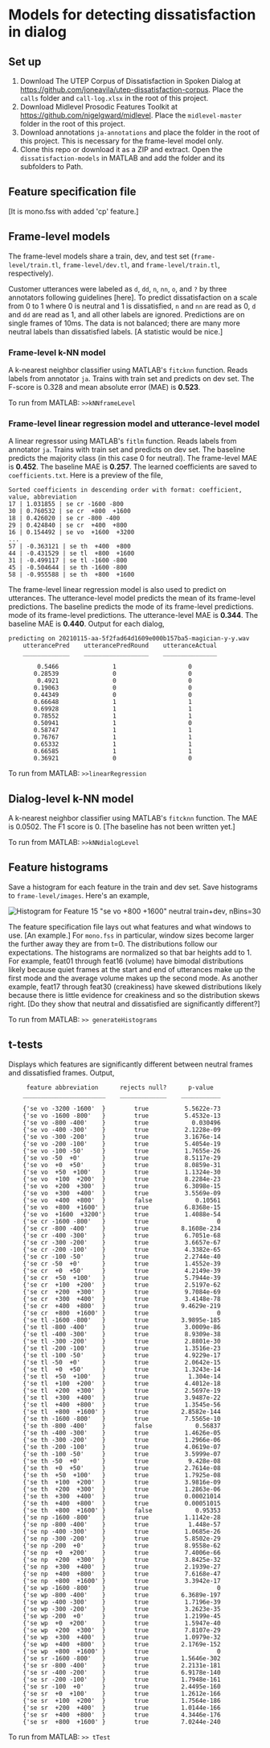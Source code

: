 # Models for detecting dissatisfaction in dialog

## Set up

1. Download The UTEP Corpus of Dissatisfaction in Spoken Dialog at
   <https://github.com/joneavila/utep-dissatisfaction-corpus>. Place the `calls`
   folder and `call-log.xlsx` in the root of this project.
1. Download Midlevel Prosodic Features Toolkit at
   <https://github.com/nigelgward/midlevel>. Place the `midlevel-master` folder
   in the root of this project.
1. Download annotations `ja-annotations` and place the folder in the root of
   this project. This is necessary for the frame-level model only.
1. Clone this repo or download it as a ZIP and extract. Open the
   `dissatisfaction-models` in MATLAB and add the folder and its subfolders to
   Path.

## Feature specification file

[It is mono.fss with added 'cp' feature.]

## Frame-level models

The frame-level models share a train, dev, and test set
(`frame-level/train.tl`, `frame-level/dev.tl`, and `frame-level/train.tl`,
respectively).

Customer utterances were labeled as `d`, `dd`, `n`, `nn`, `o`, and `?` by three
annotators following guidelines [here]. To predict dissatisfaction on a scale
from 0 to 1 where 0 is neutral and 1 is dissatisfied, `n` and `nn` are read as
0, `d` and `dd` are read as 1, and all other labels are ignored. Predictions
are on single frames of 10ms. The data is not balanced; there are many more
neutral labels than dissatisfied labels. [A statistic would be nice.]

### Frame-level k-NN model

A k-nearest neighbor classifier using MATLAB's `fitcknn` function. Reads labels
from annotator `ja`. Trains with train set and predicts on dev set. The F-score
is 0.328 and mean absolute error (MAE) is **0.523**.

To run from MATLAB: `>>kNNframeLevel`

### Frame-level linear regression model and utterance-level model

A linear regressor using MATLAB's `fitlm` function. Reads labels from annotator
`ja`. Trains with train set and predicts on dev set. The baseline predicts the
majority class (in this case 0 for neutral). The frame-level MAE is **0.452**. The baseline MAE is **0.257**. The learned coefficients are saved
to `coefficients.txt`. Here is a preview of the file,

```NONE
Sorted coefficients in descending order with format: coefficient, value, abbreviation
17 | 1.031855 | se cr -1600 -800
30 | 0.760532 | se cr  +800  +1600
18 | 0.426020 | se cr -800 -400
29 | 0.424840 | se cr  +400  +800
16 | 0.154492 | se vo  +1600  +3200
...
57 | -0.363121 | se th  +400  +800
44 | -0.431529 | se tl  +800  +1600
31 | -0.499117 | se tl -1600 -800
45 | -0.504644 | se th -1600 -800
58 | -0.955588 | se th  +800  +1600
```

The frame-level linear regression model is also used to predict on utterances.
The utterance-level model predicts the mean of its frame-level predictions. The
baseline predicts the mode of its frame-level predictions.
mode of its frame-level predictions. The utterance-level MAE is **0.344**. The
baseline MAE is **0.440**. Output for each
dialog,

```NONE
predicting on 20210115-aa-5f2fad64d1609e000b157ba5-magician-y-y.wav
    utterancePred    utterancePredRound    utteranceActual
    _____________    __________________    _______________

        0.5466               1                    0       
       0.28539               0                    0       
        0.4921               0                    0       
       0.19063               0                    0       
       0.44349               0                    0       
       0.66648               1                    1       
       0.69928               1                    1       
       0.78552               1                    1       
       0.50941               1                    0       
       0.58747               1                    1       
       0.76767               1                    1       
       0.65332               1                    1       
       0.66585               1                    1       
       0.36921               0                    0  
```

To run from MATLAB: `>>linearRegression`

## Dialog-level k-NN model

A k-nearest neighbor classifier using MATLAB's `fitcknn` function. The MAE is
0.0502. The F1 score is 0. [The baseline has not been written yet.]

To run from MATLAB: `>>kNNdialogLevel`

## Feature histograms

Save a histogram for each feature in the train and dev set. Save histograms
to `frame-level/images`. Here's an example,

![Histogram for Feature 15 "se vo +800 +1600" neutral train+dev, nBins=30](images/histogram.png)

The feature specification file lays out what features and what windows to use.
[An example.] For `mono.fss` in particular, window sizes become larger the
further away they are from t=0. The distributions follow
our expectations. The histograms are normalized so that bar heights add to 1.
For example, feat01 through feat16 (volume)
have bimodal distributions likely because quiet frames at the start and end of
utterances make up the first mode and the average volume makes up the second
mode. As another example, feat17 through feat30 (creakiness) have skewed
distributions likely because there is little evidence for creakiness and so the
distribution skews right. [Do they show that neutral and dissatisfied are significantly
different?]

To run from MATLAB: `>> generateHistograms`

## t-tests

Displays which features are significantly different between neutral frames and
dissatisfied frames. Output,

```NONE
     feature abbreviation      rejects null?      p-value  
    _______________________    _____________    ___________

    {'se vo -3200 -1600'  }        true          5.5622e-73
    {'se vo -1600 -800'   }        true          5.4532e-13
    {'se vo -800 -400'    }        true            0.030496
    {'se vo -400 -300'    }        true          2.1228e-09
    {'se vo -300 -200'    }        true          3.1676e-14
    {'se vo -200 -100'    }        true          5.4054e-19
    {'se vo -100 -50'     }        true          1.7655e-26
    {'se vo -50  +0'      }        true          8.5117e-29
    {'se vo  +0  +50'     }        true          8.0859e-31
    {'se vo  +50  +100'   }        true          1.1324e-30
    {'se vo  +100  +200'  }        true          8.2284e-23
    {'se vo  +200  +300'  }        true          6.3098e-15
    {'se vo  +300  +400'  }        true          3.5569e-09
    {'se vo  +400  +800'  }        false            0.10561
    {'se vo  +800  +1600' }        true          6.8368e-15
    {'se vo  +1600  +3200'}        true          1.4088e-54
    {'se cr -1600 -800'   }        true                   0
    {'se cr -800 -400'    }        true         8.1608e-234
    {'se cr -400 -300'    }        true          6.7051e-68
    {'se cr -300 -200'    }        true          3.6657e-67
    {'se cr -200 -100'    }        true          4.3382e-65
    {'se cr -100 -50'     }        true          2.2744e-40
    {'se cr -50  +0'      }        true          1.4552e-39
    {'se cr  +0  +50'     }        true          4.2149e-39
    {'se cr  +50  +100'   }        true          5.7944e-39
    {'se cr  +100  +200'  }        true          2.5197e-62
    {'se cr  +200  +300'  }        true          9.7084e-69
    {'se cr  +300  +400'  }        true          3.4148e-78
    {'se cr  +400  +800'  }        true         9.4629e-219
    {'se cr  +800  +1600' }        true                   0
    {'se tl -1600 -800'   }        true         3.9895e-185
    {'se tl -800 -400'    }        true          3.0009e-86
    {'se tl -400 -300'    }        true          8.9309e-38
    {'se tl -300 -200'    }        true          2.8801e-30
    {'se tl -200 -100'    }        true          1.3516e-23
    {'se tl -100 -50'     }        true          4.9229e-17
    {'se tl -50  +0'      }        true          2.0642e-15
    {'se tl  +0  +50'     }        true          1.3243e-14
    {'se tl  +50  +100'   }        true           1.304e-14
    {'se tl  +100  +200'  }        true          4.4012e-18
    {'se tl  +200  +300'  }        true          2.5697e-19
    {'se tl  +300  +400'  }        true          3.9487e-22
    {'se tl  +400  +800'  }        true          1.3545e-56
    {'se tl  +800  +1600' }        true         2.8582e-144
    {'se th -1600 -800'   }        true          7.5565e-10
    {'se th -800 -400'    }        false            0.56837
    {'se th -400 -300'    }        true          1.4626e-05
    {'se th -300 -200'    }        true          1.2966e-06
    {'se th -200 -100'    }        true          4.0619e-07
    {'se th -100 -50'     }        true          3.5999e-07
    {'se th -50  +0'      }        true           9.428e-08
    {'se th  +0  +50'     }        true          2.7614e-08
    {'se th  +50  +100'   }        true          1.7925e-08
    {'se th  +100  +200'  }        true          3.9816e-09
    {'se th  +200  +300'  }        true          1.2863e-06
    {'se th  +300  +400'  }        true          0.00021014
    {'se th  +400  +800'  }        true          0.00051015
    {'se th  +800  +1600' }        false            0.95353
    {'se np -1600 -800'   }        true          1.1142e-28
    {'se np -800 -400'    }        true           1.448e-57
    {'se np -400 -300'    }        true          1.0685e-26
    {'se np -300 -200'    }        true          5.8502e-29
    {'se np -200  +0'     }        true          8.9558e-62
    {'se np  +0  +200'    }        true          7.4006e-66
    {'se np  +200  +300'  }        true          3.8425e-32
    {'se np  +300  +400'  }        true          2.1939e-27
    {'se np  +400  +800'  }        true          7.6168e-47
    {'se np  +800  +1600' }        true          3.3942e-17
    {'se wp -1600 -800'   }        true                   0
    {'se wp -800 -400'    }        true         6.3689e-197
    {'se wp -400 -300'    }        true          1.7196e-39
    {'se wp -300 -200'    }        true          3.2623e-35
    {'se wp -200  +0'     }        true          1.2199e-45
    {'se wp  +0  +200'    }        true          1.5947e-40
    {'se wp  +200  +300'  }        true          7.8107e-29
    {'se wp  +300  +400'  }        true          1.0979e-32
    {'se wp  +400  +800'  }        true         2.1769e-152
    {'se wp  +800  +1600' }        true                   0
    {'se sr -1600 -800'   }        true         1.5646e-302
    {'se sr -800 -400'    }        true         2.2131e-181
    {'se sr -400 -200'    }        true         6.9178e-140
    {'se sr -200 -100'    }        true         1.7948e-161
    {'se sr -100  +0'     }        true         2.4495e-160
    {'se sr  +0  +100'    }        true         1.2612e-166
    {'se sr  +100  +200'  }        true         1.7564e-186
    {'se sr  +200  +400'  }        true         1.0144e-166
    {'se sr  +400  +800'  }        true         4.3446e-176
    {'se sr  +800  +1600' }        true         7.0244e-240
```

To run from MATLAB: `>> tTest`
